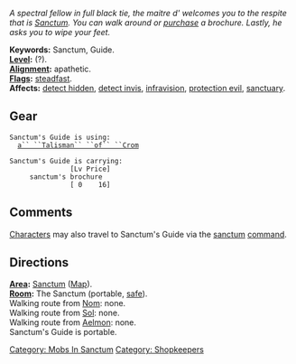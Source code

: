 *A spectral fellow in full black tie, the maitre d' welcomes you to the
respite that is [Sanctum](:Category:_Sanctum.md "wikilink"). You can
walk around or [purchase](Buy.md "wikilink") a brochure. Lastly, he asks
you to wipe your feet.*

**Keywords:** Sanctum, Guide.  
**[Level](Level.md "wikilink"):** (?).  
**[Alignment](Alignment.md "wikilink"):** apathetic.  
**[Flags](:Category:_Mob_Types.md "wikilink"):**
[steadfast](Sentinel_Mobs.md "wikilink").  
**Affects:** [detect hidden](Detect_Hidden.md "wikilink"), [detect
invis](Detect_Invis.md "wikilink"),
[infravision](Infravision.md "wikilink"), [protection
evil](Protection_Evil.md "wikilink"),
[sanctuary](Sanctuary.md "wikilink").  

## Gear

`Sanctum's Guide is using:`  
<worn around neck>`  `[`a`` ``Talisman`` ``of`` ``Crom`](Talisman_Of_Crom.md "wikilink")

`Sanctum's Guide is carrying:                                                         [Lv Price]`  
`     sanctum's brochure                                                              [ 0    16]`

## Comments

[Characters](:Category:_Characters.md "wikilink") may also travel to
Sanctum's Guide via the [sanctum](Sanctum.md "wikilink")
[command](:Category:_Commands.md "wikilink").

## Directions

**[Area](:Category:_Areas.md "wikilink"):**
[Sanctum](:Category:_Sanctum.md "wikilink")
([Map](Sanctum_Map.md "wikilink")).  
**[Room](:Category:_Rooms.md "wikilink"):** The Sanctum (portable,
[safe](Safe_Rooms.md "wikilink")).  
Walking route from [Nom](Nom.md "wikilink"): none.  
Walking route from [Sol](Sol.md "wikilink"): none.  
Walking route from [Aelmon](Aelmon.md "wikilink"): none.  
Sanctum's Guide is portable.  

[Category: Mobs In Sanctum](Category:_Mobs_In_Sanctum "wikilink")
[Category: Shopkeepers](Category:_Shopkeepers "wikilink")
